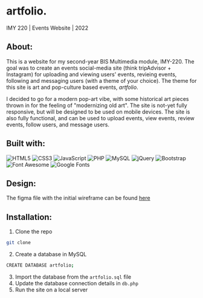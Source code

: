 # artfolio.
IMY 220 | Events Website | 2022
## About:
This is a website for my second-year BIS Multimedia module, IMY-220. The goal was to create an events social-media site (think tripAdvisor + Instagram) for uploading and viewing users' events, revieing events, following and messaging users (with a theme of your choice). The theme for this site is art and pop-culture based events, *artfolio*.

I decided to go for a modern pop-art vibe, with some historical art pieces thrown in for the feeling of "modernizing old art". The site is not-yet fully responsive, but will be designed to be used on mobile devices. The site is also fully functional, and can be used to upload events, view events, review events, follow users, and message users.

## Built with:
<div>
<img src="https://img.shields.io/badge/HTML5-E34F26?style=flat&logo=html5&logoColor=white" alt="HTML5" />
<img src="https://img.shields.io/badge/CSS3-1572B6?style=flat&logo=css3&logoColor=white" alt="CSS3" />
<img src="https://img.shields.io/badge/JavaScript-323330?style=flat&logo=javascript&logoColor=F7DF1E" alt="JavaScript" />
<img src="https://img.shields.io/badge/PHP-777BB4?style=flat&logo=php&logoColor=white" alt="PHP" />
<img src="https://img.shields.io/badge/MySQL-00000F?style=flat&logo=mysql&logoColor=white" alt="MySQL" />
<img src="https://img.shields.io/badge/jQuery-0769AD?style=flat&logo=jquery&logoColor=white" alt="jQuery" />
<img src="https://img.shields.io/badge/Bootstrap-563D7C?style=flat&logo=bootstrap&logoColor=white" alt="Bootstrap" />
<img src="https://img.shields.io/badge/Font%20Awesome-339AF0?style=flat&logo=font-awesome&logoColor=white" alt="Font Awesome" />
<img src="https://img.shields.io/badge/Google%20Fonts-4285F4?style=flat&logo=google-fonts&logoColor=white" alt="Google Fonts" />
</div>

## Design:
The figma file with the initial wireframe can be found [here](https://www.figma.com/file/1SBDWTFeEkoRS0gfMbMbp4/IMY-220-Events-Website?node-id=0%3A1)

## Installation:
1. Clone the repo
```sh
git clone
```
2. Create a database in MySQL
```sh
CREATE DATABASE artfolio;
```
3. Import the database from the `artfolio.sql` file
4. Update the database connection details in `db.php`
5. Run the site on a local server
